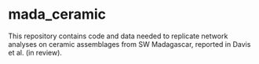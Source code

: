 # mada_ceramic
This repository contains code and data needed to replicate network analyses on ceramic assemblages from SW Madagascar, reported in Davis et al. (in review).

